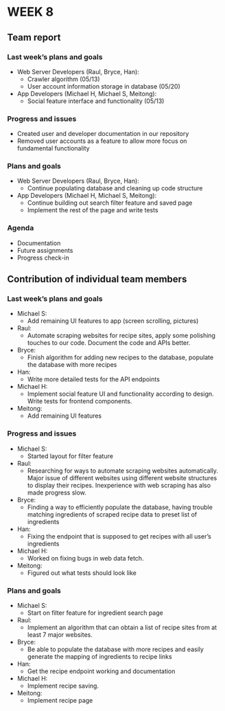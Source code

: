 # WEEK 8
## Team report
### Last week’s plans and goals
- Web Server Developers (Raul, Bryce, Han):
    - Crawler algorithm (05/13)
    - User account information storage in database (05/20)
- App Developers (Michael H, Michael S, Meitong):
    - Social feature interface and functionality (05/13)
### Progress and issues
- Created user and developer documentation in our repository
- Removed user accounts as a feature to allow more focus on fundamental functionality
### Plans and goals
- Web Server Developers (Raul, Bryce, Han):
    - Continue populating database and cleaning up code structure
- App Developers (Michael H, Michael S, Meitong):
    - Continue building out search filter feature and saved page
    - Implement the rest of the page and write tests
### Agenda
- Documentation
- Future assignments
- Progress check-in

## Contribution of individual team members
### Last week’s plans and goals
- Michael S:
    - Add remaining UI features to app (screen scrolling, pictures)
- Raul:
    - Automate scraping websites for recipe sites, apply some polishing touches to our code. Document the code and APIs better.
- Bryce:
    - Finish algorithm for adding new recipes to the database, populate the database with more recipes
- Han: 
    - Write more detailed tests for the API endpoints
- Michael H:
    - Implement social feature UI and functionality according to design. Write tests for frontend components.
- Meitong:
    - Add remaining UI features
### Progress and issues
- Michael S:
    - Started layout for filter feature
- Raul:
    - Researching for ways to automate scraping websites automatically. Major issue of different websites using different website structures to display their recipes. Inexperience with web scraping has also made progress slow.
- Bryce:
    - Finding a way to efficiently populate the database, having trouble matching ingredients of scraped recipe data to preset list of ingredients
- Han: 
    - Fixing the endpoint that is supposed to get recipes with all user’s ingredients
- Michael H:
    - Worked on fixing bugs in web data fetch.
- Meitong:
    - Figured out what tests should look like
### Plans and goals
- Michael S:
    - Start on filter feature for ingredient search page
- Raul:
    - Implement an algorithm that can obtain a list of recipe sites from at least 7 major websites.
- Bryce:
    - Be able to populate the database with more recipes and easily generate the mapping of ingredients to recipe links
- Han: 
    - Get the recipe endpoint working and documentation
- Michael H:
    - Implement recipe saving.
- Meitong:
    - Implement recipe page
